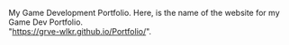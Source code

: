My Game Development Portfolio.
Here, is the name of the website for my Game Dev Portfolio.          
"https://grve-wlkr.github.io/Portfolio/".
